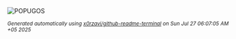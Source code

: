 <div align="justify">
<picture>
    <source media="(prefers-color-scheme: dark)" srcset="https://i.ibb.co/RpYPwbPz/output-gif.gif">
    <source media="(prefers-color-scheme: light)" srcset="https://i.ibb.co/RpYPwbPz/output-gif.gif">
    <img alt="POPUGOS" src="https://i.ibb.co/RpYPwbPz/output-gif.gif">
</picture>

<sub><i>Generated automatically using [x0rzavi/github-readme-terminal](https://github.com/x0rzavi/github-readme-terminal) on Sun Jul 27 06:07:05 AM +05 2025</i></sub>
</div>